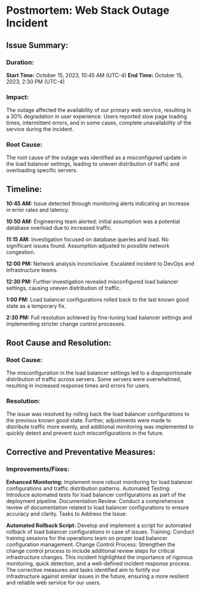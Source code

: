 # Postmortem: Web Stack Outage Incident

## Issue Summary:

### Duration:
**Start Time:** October 15, 2023, 10:45 AM (UTC-4)
**End Time:** October 15, 2023, 2:30 PM (UTC-4)

### Impact:
The outage affected the availability of our primary web service, resulting in a 30% degradation in user experience. Users reported slow page loading times, intermittent errors, and in some cases, complete unavailability of the service during the incident.

### Root Cause:
The root cause of the outage was identified as a misconfigured update in the load balancer settings, leading to uneven distribution of traffic and overloading specific servers.

## Timeline:

**10:45 AM:** Issue detected through monitoring alerts indicating an increase in error rates and latency.

**10:50 AM:** Engineering team alerted; initial assumption was a potential database overload due to increased traffic.

**11:15 AM:** Investigation focused on database queries and load. No significant issues found. Assumption adjusted to possible network congestion.

**12:00 PM:** Network analysis inconclusive. Escalated incident to DevOps and Infrastructure teams.

**12:30 PM:** Further investigation revealed misconfigured load balancer settings, causing uneven distribution of traffic.

**1:00 PM:** Load balancer configurations rolled back to the last known good state as a temporary fix.

**2:30 PM:** Full resolution achieved by fine-tuning load balancer settings and implementing stricter change control processes.

## Root Cause and Resolution:

### Root Cause:
The misconfiguration in the load balancer settings led to a disproportionate distribution of traffic across servers. Some servers were overwhelmed, resulting in increased response times and errors for users.

### Resolution:
The issue was resolved by rolling back the load balancer configurations to the previous known good state. Further, adjustments were made to distribute traffic more evenly, and additional monitoring was implemented to quickly detect and prevent such misconfigurations in the future.

## Corrective and Preventative Measures:

### Improvements/Fixes:

**Enhanced Monitoring:** Implement more robust monitoring for load balancer configurations and traffic distribution patterns.
Automated Testing: Introduce automated tests for load balancer configurations as part of the deployment pipeline.
Documentation Review: Conduct a comprehensive review of documentation related to load balancer configurations to ensure accuracy and clarity.
Tasks to Address the Issue:

**Automated Rollback Script:** Develop and implement a script for automated rollback of load balancer configurations in case of issues.
Training: Conduct training sessions for the operations team on proper load balancer configuration management.
Change Control Process: Strengthen the change control process to include additional review steps for critical infrastructure changes.
This incident highlighted the importance of rigorous monitoring, quick detection, and a well-defined incident response process. The corrective measures and tasks identified aim to fortify our infrastructure against similar issues in the future, ensuring a more resilient and reliable web service for our users.